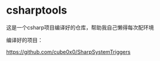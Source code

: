 # csharptools
这是一个csharp项目编译好的仓库，帮助我自己懒得每次配环境

编译好的项目：

https://github.com/cube0x0/SharpSystemTriggers


